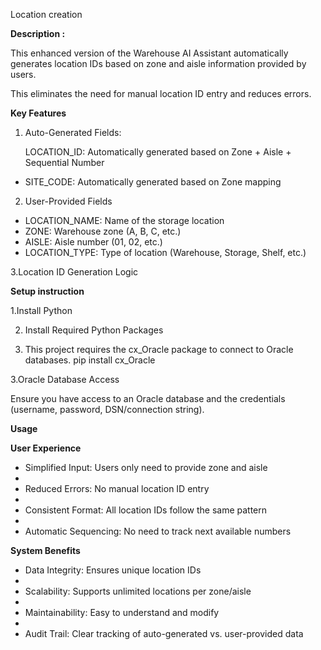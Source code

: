 Location creation  

**Description :**

This enhanced version of the Warehouse AI Assistant automatically generates location IDs based on zone and aisle information provided by users.

This eliminates the need for manual location ID entry and reduces errors.


**Key Features**

1. Auto-Generated Fields:
 
   LOCATION_ID: Automatically generated based on Zone + Aisle + Sequential Number
- 
   SITE_CODE: Automatically generated based on Zone mapping

2. User-Provided Fields

- LOCATION_NAME: Name of the storage location
- ZONE: Warehouse zone (A, B, C, etc.)
- AISLE: Aisle number (01, 02, etc.)
- LOCATION_TYPE: Type of location (Warehouse, Storage, Shelf, etc.)

3.Location ID Generation Logic

**Setup instruction**

1.Install Python

2. Install Required Python Packages
   
3. This project requires the cx_Oracle package to connect to Oracle databases.
pip install cx_Oracle

3.Oracle Database Access

Ensure you have access to an Oracle database and the credentials (username, password, DSN/connection string).

**Usage**

 **User Experience**
 
- Simplified Input: Users only need to provide zone and aisle
- 
- Reduced Errors: No manual location ID entry
- 
- Consistent Format: All location IDs follow the same pattern
- 
- Automatic Sequencing: No need to track next available numbers

**System Benefits**

- Data Integrity: Ensures unique location IDs
- 
- Scalability: Supports unlimited locations per zone/aisle
- 
- Maintainability: Easy to understand and modify
- 
- Audit Trail: Clear tracking of auto-generated vs. user-provided data

